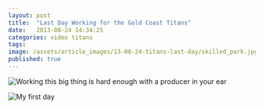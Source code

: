 ```yaml
---
layout: post
title:  "Last Day Working for the Gold Coast Titans"
date:   2013-08-24 14:34:25
categories: video titans
tags: 
image: /assets/article_images/13-08-24-titans-last-day/skilled_park.jpg
published: true
---
```


![Working this big thing is hard enough with a producer in your ear]({{site.baseurl}}/assets/images/skilled_camera.jpg)

![My first day]({{site.baseurl}}/assets/images/skilled_empty.jpg)